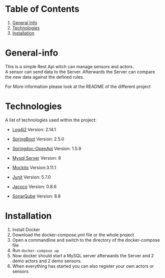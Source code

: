 # Table of Contents

1. [General Info](#general-info)
2. [Technologies](#technologies)
3. [Installation](#installation)

# General-info

This is a simple Rest Api witch can manage sensors and actors.<br>
A sensor can send data to the Server. Afterwards the Server can compare the new data against the defined rules.

For More information please look at the README of the different project


# Technologies

 A list of technologies used within the project:

* [Log4j2](https://logging.apache.org/log4j/2.x/) Version: 2.14.1

* [SpringBoot](https://spring.io/projects/spring-boot) Version: 2.5.0

* [Springdoc-OpenApi](https://github.com/springdoc/springdoc-openapi) Version: 1.5.9

* [Mysql Server](https://www.mysql.com/de/) Version: 8

* [Mockito](https://site.mockito.org/) Version:3.11.1

* [Junit](https://junit.org/junit5/) Version: 5.7.0

* [Jacoco](https://www.jacoco.org/jacoco/trunk/index.html) Version: 0.8.6

* [SonarQube](https://www.sonarqube.org/) Version: 8.8



# Installation

1. Install Docker
2. Download the docker-compose.yml file or the whole project
3. Open a commandline and switch to the directory of the docker-compose file
4. Run ``docker-compose up``
5. Now docker should start a MySQL server afterwards the Server and 2 demo actors and 2 demo sensors.
6. When everything has started you can also register your own actors or sensors

